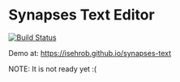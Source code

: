 # Synapses Text Editor

[![Build Status](https://travis-ci.org/isehrob/synapses-text.svg?branch=master)](https://travis-ci.org/isehrob/synapses-text)


Demo at: https://isehrob.github.io/synapses-text

NOTE: It is not ready yet :(
